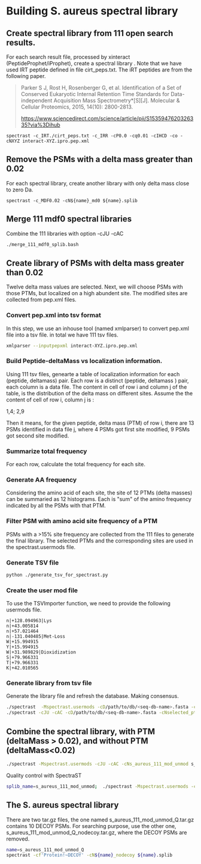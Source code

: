 # Building S. aureus spectral library  


## Create spectral library from 111 open search results.
For each search result file, processed by xinteract (PeptideProphet/iProphet), create a spectral library . Note that we have used IRT peptide defined in file cirt_peps.txt. The iRT peptides are from the following paper. 

>Parker S J, Rost H, Rosenberger G, et al. Identification of a Set of Conserved Eukaryotic Internal Retention Time Standards for Data-independent Acquisition Mass Spectrometry*[S][J]. Molecular & Cellular Proteomics, 2015, 14(10): 2800-2813. 
>
>https://www.sciencedirect.com/science/article/pii/S1535947620326335?via%3Dihub


```
spectrast -c_IRT./cirt_peps.txt -c_IRR -cP0.0 -cq0.01 -cIHCD -co -cNXYZ interact-XYZ.ipro.pep.xml
```

## Remove the PSMs with a delta mass greater than 0.02
For each spectral library, create another library with only delta mass close to zero Da. 

```
spectrast -c_MDF0.02 -cN${name}_md0 ${name}.splib
```

## Merge 111 mdf0 spectral libraries
Combine the 111 libraries with option -cJU -cAC

```bash
./merge_111_mdf0_splib.bash

```

## Create library of PSMs with delta mass greater than 0.02
Twelve delta mass values are selected. Next, we will choose PSMs with those PTMs, but localized on a high abundent site. The modified sites are collected from pep.xml files.

### Convert pep.xml into tsv format
In this step, we use an inhouse tool  (named xmlparser) to convert pep.xml file into a tsv file. in total we have 111 tsv files. 
```bash
xmlparser --inputpepxml interact-XYZ.ipro.pep.xml
```

### Build Peptide-deltaMass vs localization information.
Using 111 tsv files, genearte a table of localization information for each (peptide, deltamass) pair. Each row is a distinct (peptide, deltamass ) pair, each column is a data file. The content in cell of row i and column j  of the table, is the distribution of the delta mass on different sites. Assume the  the content of cell of row i, column j is  :

1,4; 2,9

Then it means, for the given peptide, delta mass (PTM) of row i,  there are 13 PSMs identified in data file j, where 4 PSMs got first site modified, 9 PSMs got second site modified. 

### Summarize total frequency 
For each row, calculate the total frequency for each site. 

### Generate AA frequency
Considering the amino acid of each site, the site of 12 PTMs (delta masses) can be summaried as 12 histograms. Each is "sum" of the amino frequency indicated by all the PSMs with that PTM. 

### Filter PSM with amino acid site frequency of a PTM
PSMs with a >15% site frequency are collected from the 111 files to generate the final library. The selected PTMs and the corresponding sites are used in the spectrast.usermods file. 

### Generate TSV file
```bash
python ./generate_tsv_for_spectrast.py
```


### Create the user mod file
To use the TSVImporter function, we need to provide the following usermods file. 
```usermods
n|+128.094963|Lys
n|+43.005814
n|+57.021464
n|-131.040485|Met-Loss
W|+15.994915
Y|+15.994915
W|+31.989829|Dioxidization
S|+79.966331
T|+79.966331
K|+42.010565
```

### Generate library from tsv file
Generate the library file and refresh the database. Making consensus. 

```bash
./spectrast  -Mspectrast.usermods -cD/path/to/db/<seq-db-name>.fasta -cIHCD -cP0.0 -cNselected_ptm selected_ptm_for_tsv_libimportor.tsv 
./spectrast -cJU -cAC -cD/path/to/db/<seq-db-name>.fasta -cNselected_ptm_consensus selected_ptm.splib
```

## Combine the spectral library, with PTM (deltaMass > 0.02), and without PTM (deltaMass<0.02)

```bash
./spectrast -Mspectrast.usermods -cJU -cAC -cNs_aureus_111_mod_unmod s_aureus_111_mdf0.splib selected_ptm_consensus.splib
```
Quality control with SpectraST
```bash
splib_name=s_aureus_111_mod_unmod;  ./spectrast -Mspectrast.usermods -cAQ -cN${splib_name}_Q ${splib_name}.splib
```

## The S. aureus spectral library
There are two tar.gz files, the one named s_aureus_111_mod_unmod_Q.tar.gz contains 10 DECOY PSMs. For searching purpose, use the other one, s_aureus_111_mod_unmod_Q_nodecoy.tar.gz, where the DECOY PSMs are removed. 

```bash
name=s_aureus_111_mod_unmod_Q
spectrast -cf'Protein!~DECOY' -cN${name}_nodecoy ${name}.splib
```


